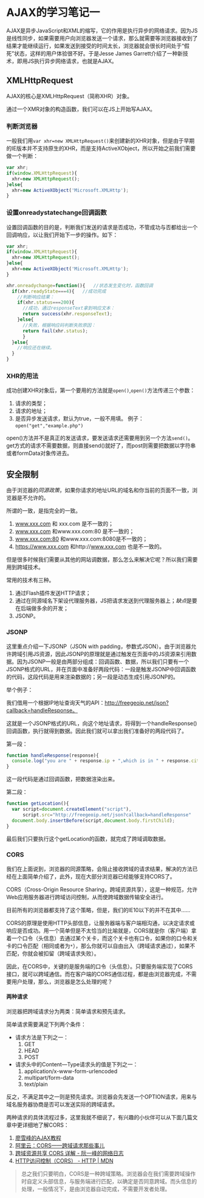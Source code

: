 # AJAX的学习笔记一


AJAX是异步JavaScript和XML的缩写，它的作用是执行异步的网络请求。因为JS是线性同步，如果需要用户向浏览器发送一个请求，那么就需要等浏览器接收到了结果才能继续运行，如果发送到接受的时间太长，浏览器就会很长时间处于“假死”状态，这样的用户体验很不好。于是Jesse James Garrett介绍了一种新技术，即用JS执行异步网络请求，也就是AJAX。

## XMLHttpRequest
AJAX的核心是XMLHttpRequest（简称XHR）对象。

通过一个XMR对象的构造函数，我们可以在JS上开始写AJAX。

### 判断浏览器
一般我们用`var xhr=new XMLHttpRequest()`来创建新的XHR对象，但是由于早期的IE版本并不支持原生的XHR，而是支持ActiveXObject，所以开始之前我们需要做一个判断：
```js
var xhr;
if(window.XMLHttpRequest){
  xhr=new XMLHttpRequest();
}else{
  xhr=new ActiveXObject('Microsoft.XMLHttp');
}
```

### 设置onreadystatechange回调函数
设置回调函数的目的是，判断我们发送的请求是否成功，不管成功与否都给出一个回调响应，以让我们开始下一步的操作。如下：
```js
var xhr;
if(window.XMLHttpRequest){
  xhr=new XMLHttpRequest();
}else{
  xhr=new ActiveXObject('Microsoft.XMLHttp');
}

xhr.onreadychange=function(){   //状态发生变化时，函数回调
  if(xhr.readyState===4){   //成功完成
    //判断响应结果：
    if(xhr.status===200){
      //成功，通过responseText拿到响应文本：
      return success(xhr.responseText);
    }else{
      //失败，根据响应码判断失败原因：
      return fail(xhr.status);
	  }
  }else{
    //响应还在继续。
  }
}
```

### XHR的用法
成功创建XHR对象后，第一个要用的方法就是`open()`,`open()`方法传递三个参数：
1. 请求的类型；
2. 请求的地址；
3. 是否异步发送请求，默认为true，一般不用填。
例子：
`open("get","example.php")`

open()方法并不是真正的发送请求，要发送请求还需要用到另一个方法`send()`。get方式的请求不需要数据，则直接send()就好了，而post则需要把数据以字符串或者formData对象传进去。

## 安全限制
由于浏览器的*同源政策*，如果你请求的地址URL的域名和你当前的页面不一致，浏览器是不允许的。

所谓的一致，是指完全的一致。

1. www.xxx.com 和 xxx.com 是不一致的；
2. www.xxx.com 和www.xxx.com:80 是不一致的；
3. www.xxx.com:80 和www.xxx.com:8080是不一致的；
4. https://www.xxx.com 和http://www.xxx.com 也是不一致的。 

但是很多时候我们需要从其他的网站调数据，那么怎么来解决它呢？所以我们需要用到跨域技术。

常用的技术有三种。

1. 通过Flash插件发送HTTP请求；
2. 通过在同源域名下架设代理服务器，JS把请求发送到代理服务器上；*缺点*是要在后端做多余的开发；
3. JSONP。

### JSONP
这里重点介绍一下JSONP（JSON with padding，参数式JSON）。由于浏览器允许跨域引用JS资源，因此JSONP的原理就是通过触发在页面中的JS资源来引用数据。因为JSONP一般是由两部分组成：回调函数、数据，所以我们只要有一个JSONP格式的URL，并在页面中准备好两段代码：一段是触发JSONP中回调函数的代码，这段代码是用来渲染数据的；另一段是动态生成引用JSONP的。

举个例子：

我们借用一个根据IP地址查询天气的API：http://freegeoip.net/json?callback=handleResponse。

这就是一个JSONP格式的URL，向这个地址请求，将得到一个handleResponse()回调函数，执行就得到数据。因此我们就可以拿出我们准备好的两段代码了。

第一段：
```js
function handleResponse(response){
  console.log("you are " + response.ip + ",which is in " + response.city + response.region_name);
}
```
这一段代码是通过回调函数，把数据渲染出来。

第二段：
```js
function getLocation(){
  var script=document.createElement("script"),
      script.src="http://freegeoip.net/json?callback=handleResponse"
  document.body.insertBefore(script,document.body.firstChild);
}
```

最后我们只要执行这个getLocation的函数，就完成了跨域调取数据。

### CORS
我们在上面说到，浏览器的同源策略，会阻止接收跨域的请求结果，解决的方法已经在上面简单介绍了，此外，现在大部分浏览器已经能够支持CORS了。

CORS（Cross-Origin Resource Sharing，跨域资源共享），这是一种规范，允许Web应用服务器进行跨域访问控制，从而使跨域数据传输安全进行。

目前所有的浏览器都支持了这个策略，但是，我们的IE10以下的并不在其中……

CORS的原理是使用HTTP头部信息，让服务器端与客户端相沟通，以决定请求或响应是否成功。用一个简单但是不太恰当的比喻就是，CORS就是你（客户端）拿着一个口令（头信息）去通过某个关卡，而这个关卡也有口令，如果你的口令和关卡的口令匹配（相同或者为`*`），那么你就可以自由出入（跨域请求通过），如果不匹配，你就会被扣留（跨域请求失败）。

因此，在CORS中，关键的是服务端的口令（头信息）。只要服务端实现了CORS接口，就可以跨域通信。而在客户端的CORS通信过程，都是由浏览器完成，不需要用户处理，那么，浏览器是怎么处理的呢？

#### 两种请求
浏览器把跨域请求分为两类：简单请求和预先请求。

简单请求需要满足下列两个条件：

* 请求方法是下列之一：
	1. GET
	2. HEAD
	3. POST
* 请求头中的Content—Type请求头的值是下列之一：
	1. application/x-www-form-urlencoded
	2. multipart/form-data
	3. text/plain

反之，不满足其中之一则是预先请求。浏览器会先发送一个OPTION请求，用来与域名服务器协商是否可以发送实际的跨域请求。

两种请求的具体流程过多，这里我就不细说了，有兴趣的小伙伴可以从下面几篇文章中更详细地了解CORS：
1. [廖雪峰的AJAX教程](https://developer.mozilla.org/zh-CN/docs/Web/HTTP/Access_control_CORS)
2. [阿里云：CORS——跨域请求那些事儿](https://yq.aliyun.com/articles/69313)
3. [跨域资源共享 CORS 详解 - 阮一峰的网络日志](http://www.ruanyifeng.com/blog/2016/04/cors.html)
4. [HTTP访问控制（CORS） - HTTP | MDN](https://developer.mozilla.org/zh-CN/docs/Web/HTTP/Access_control_CORS)

> 总之我们只要明白，CORS是一种跨域策略。浏览器会在我们需要跨域操作时自定义头部信息，与服务端进行匹配，以确定是否同意跨域。而头信息的处理，一般情况下，是由浏览器自动完成，不需要开发者处理。

